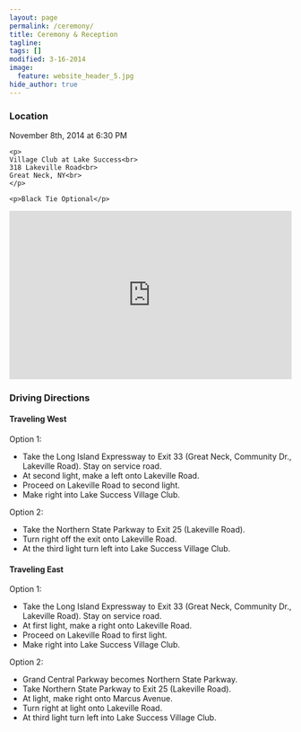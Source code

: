```yaml
---
layout: page
permalink: /ceremony/
title: Ceremony & Reception
tagline: 
tags: []
modified: 3-16-2014
image:
  feature: website_header_5.jpg
hide_author: true
---
```


<div class="clearfix">
  <div id="ceremony-location">
    <h3>Location</h3>
    <p>November 8th, 2014 at 6:30 PM</p>

    <p>
    Village Club at Lake Success<br>
    318 Lakeville Road<br>
    Great Neck, NY<br>
    </p>

    <p>Black Tie Optional</p>
  
  </div>

  <div id="ceremony-gmaps">
    <iframe src="https://www.google.com/maps/embed?pb=!1m18!1m12!1m3!1d3021.829773751818!2d-73.7084554!3d40.76576859999995!2m3!1f0!2f0!3f0!3m2!1i1024!2i768!4f13.1!3m3!1m2!1s0x89c289daa950fac5%3A0xdf8e0934739ba4f1!2s318+Lakeville+Rd!5e0!3m2!1sen!2sus!4v1394996432174" width="100%" height="300" frameborder="0" style="border:0;"></iframe>
  </div>

</div>

### Driving Directions ###

#### Traveling West ####

Option 1:

- Take the Long Island Expressway to Exit 33 (Great Neck, Community Dr., Lakeville Road). Stay on service road.
- At second light, make a left onto Lakeville Road.
- Proceed on Lakeville Road to second light.
- Make right into Lake Success Village Club.  

Option 2:

- Take the Northern State Parkway to Exit 25 (Lakeville Road).
- Turn right off the exit onto Lakeville Road.
- At the third light turn left into Lake Success Village Club.

#### Traveling East ####

Option 1:

- Take the Long Island Expressway to Exit 33 (Great Neck, Community Dr., Lakeville Road). Stay on service road.
- At first light, make a right onto Lakeville Road.
- Proceed on Lakeville Road to first light.
- Make right into Lake Success Village Club.

Option 2:

- Grand Central Parkway becomes Northern State Parkway.
- Take Northern State Parkway to Exit 25 (Lakeville Road).
- At light, make right onto Marcus Avenue.
- Turn right at light onto Lakeville Road.
- At third light turn left into Lake Success Village Club.
 